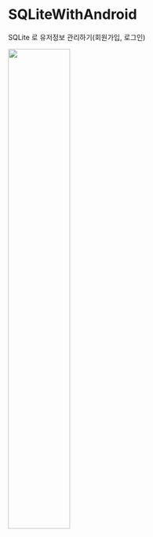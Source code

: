 # SQLiteWithAndroid
SQLite 로 유저정보 관리하기(회원가입, 로그인)

<img
src="https://velog.velcdn.com/images/dldmswo1209/post/e1dfaaaa-e3d1-43e9-9bfb-00f467bb8f6c/image.gif" width="50%"/>
